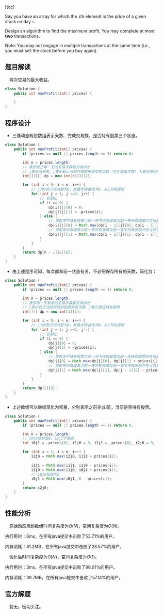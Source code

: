 [toc]

Say you have an array for which the `i`th element is the price of a given stock on day `i`.

Design an algorithm to find the maximum profit. You may complete at most **two** transactions.



Note: You may not engage in multiple transactions at the same time (i.e., you must sell the stock before you buy again).



## 题目解读

&emsp;两次交易的最大收益。

```java
class Solution {
    public int maxProfit(int[] prices) {

    }
}
```

## 程序设计

* 三维动态规划数组表示天数、完成交易数、是否持有股票三个状态。

```java
class Solution {
    public int maxProfit(int[] prices) {
        if (prices == null || prices.length <= 1) return 0;

        int n = prices.length;
        // 表示截止每一天的交易次数和交易状态
        // i表示当前天，j表示截止当前完成的股票交易次数（买入股票次数），k表示是否持有股票
        int[][][] dp = new int[n][3][2];

        for (int i = 0; i < n; i++) {
            // j为0表示完成数为0，其最大收益也为0，从1开始更新
            for (int j = 1; j <=2; j++) {
                // 初始化
                if (i == 0) {
                    dp[i][j][0] = 0;
                    dp[i][j][1] = -prices[i];
                } else {
                    // 当前天不持有股票为前一天不持有股票及前一天持有股票并在当前天卖出的最大值
                    dp[i][j][0] = Math.max(dp[i - 1][j][0], dp[i - 1][j][1] + prices[i]);
                    // 当前天持有股票为前一天持有股票及前一天不持有股票并在当前天买入的最大值
                    dp[i][j][1] = Math.max(dp[i - 1][j][1], dp[i - 1][j - 1][0] - prices[i]);
                }
            }
        }
        return dp[n - 1][2][0];
    }
}
```

* 由上述程序可知，每次都和前一状态有关，不必把保存所有的天数，简化为：

```java
class Solution {
    public int maxProfit(int[] prices) {
        if (prices == null || prices.length <= 1) return 0;

        int n = prices.length;
        // 表示每一天剩余的交易次数和交易状态
        // i表示截止当前完成的股票交易次数，j表示是否持有股票
        int[][] dp = new int[3][2];

        for (int i = 0; i < n; i++) {
            // j为0表示完成数为0，其最大收益也为0，从1开始更新
            for (int j = 2; j >=1; j--) {
                // 初始化
                if (i == 0) {
                    dp[j][0] = 0;
                    dp[j][1] = -prices[i];
                } else {
                    // 当前天不持有股票为前一天不持有股票及前一天持有股票并在当前天卖出的最大值
                    dp[j][0] = Math.max(dp[j][0], dp[j][1] + prices[i]);
                    // 当前天持有股票为前一天持有股票及前一天不持有股票并在当前天买入的最大值
                    dp[j][1] = Math.max(dp[j][1], dp[j - 1][0] - prices[i]);
                }
            }
        }
        return dp[2][0];
    }
}
```

* 上述数组可以继续简化为常量，分别表示之前完成i笔，当前是否持有股票。

```java
class Solution {
    public int maxProfit(int[] prices) {
        if (prices == null || prices.length <= 1) return 0;

        int n = prices.length;
        // i0j0始终是0，i2j1不需要
        int i0j1 = -prices[0], i1j0 = 0, i1j1 = -prices[0], i2j0 = 0;

        for (int i = 1; i < n; i++) {
            i2j0 = Math.max(i2j0, i1j1 + prices[i]);
            
            i1j1 = Math.max(i1j1, i1j0 - prices[i]);
            i1j0 = Math.max(i1j0, i0j1 + prices[i]);
            // i0j0始终为0
            i0j1 = Math.max(i0j1, 0 - prices[i]);
        }
        return i2j0;
    }
}
```

## 性能分析

&emsp;原始动态规划数组时间复杂度为$O(N)$，空间复杂度为$O(N)$。

执行用时：6ms，在所有java提交中击败了53.71%的用户。

内存消耗：41.2MB，在所有java提交中击败了28.57%的用户。

&emsp;优化后时间复杂度为$O(N)$，空间复杂度为$O(1)$。

执行用时：3ms，在所有java提交中击败了88.91%的用户。

内存消耗：39.7MB，在所有java提交中击败了57.14%的用户。

## 官方解题

&emsp;暂无，密切关注。